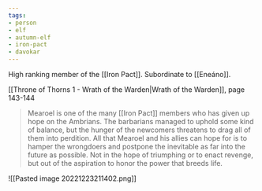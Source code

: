 ```yaml
---
tags:
- person
- elf
- autumn-elf
- iron-pact
- davokar
---
```

High ranking member of the [[Iron Pact]]. Subordinate to [[Eneáno]].

[[Throne of Thorns 1 - Wrath of the Warden|Wrath of the Warden]], page 143-144
> Mearoel is one of the many [[Iron Pact]] members who has given up hope on the Ambrians. The barbarians managed to uphold some kind of balance, but the hunger of the newcomers threatens to drag all of them into perdition. All that Mearoel and his allies can hope for is to hamper the wrongdoers and postpone the inevitable as far into the future as possible. Not in the hope of triumphing or to enact revenge, but out of the aspiration to honor the power that breeds life.

![[Pasted image 20221223211402.png]]